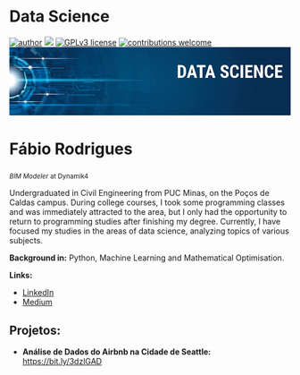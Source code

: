 # Data Science
[![author](https://img.shields.io/badge/author-fabiodotcom-red.svg)](https://www.linkedin.com/in/f-rodrigues)  [![](https://img.shields.io/badge/python-3.7+-blue.svg)](https://www.python.org/downloads/release/python-365/)  [![GPLv3 license](https://img.shields.io/badge/License-GPLv3-blue.svg)](http://perso.crans.org/besson/LICENSE.html)  [![contributions welcome](https://img.shields.io/badge/contributions-welcome-brightgreen.svg?style=flat)](https://github.com/fabiodotcom/Data-Science/issues)![banner](https://github.com/fabiodotcom/images/blob/main/banner.png?raw=True)

# Fábio Rodrigues
<sub>*BIM Modeler* at Dynamik4</sub>

Undergraduated in Civil Engineering from PUC Minas, on the Poços de Caldas campus. During college courses, I took some programming classes and was immediately attracted to the area, but I only had the opportunity to return to programming studies after finishing my degree. Currently, I have focused my studies in the areas of data science, analyzing topics of various subjects.


**Background in:** Python, Machine Learning and Mathematical Optimisation.

**Links:**
* [LinkedIn](https://www.linkedin.com/in/f-rodrigues/)
* [Medium](https://medium.com/@fabio_rodrigues)


## Projetos:

* **Análise de Dados do Airbnb na Cidade de Seattle:** https://bit.ly/3dzlGAD
